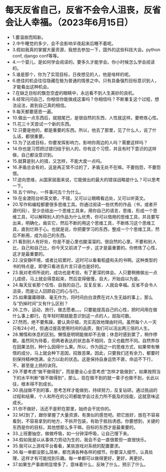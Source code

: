 # 每天反省自己，反省不会令人沮丧，反省会让人幸福。（2023年6月15日） 

- 1.要温故而知新。
- 2.中午睡觉的多少，会不会影响半夜起来后睡不着呢。
- 3.假如我真的掌握大量资源，我想去参加一下，国外的这些科技大会。python conf, django conf等等。
- 4.一个婴儿，是如何学会阅读的。要多久才能学会。你小时候怎么学会阅读的。
- 5.谁是那个，你为了实现目标，日夜想见的人，他是啥样的呢。
- 6.绝佳的机会往往隐藏在极为普通的情景之中。只有具备强烈目标意识到人，才能看出这种机会。
- 7.在缺乏目标的飘忽空虚的眼睛中，永远看不到人生美妙的良机。
- 8.经常问问自己，你相信你能做成这事吗？你相信吗？不断重复这个过程，想法设法，直到自己真的相信。
- 9.每天都要感恩一遍。
- 10.做出一点东西后，就翘尾巴，是很自然的东西，人性就这样。要修炼心性。
- 11.花三十天尝试一个新的东西。
- 12.只要是他的，都是重要的东西。所以，他去了那里，见了什么人，说了什么话，都很重要。
- 13.为了达成目标，你要发挥影响力，影响你周边的人吗？需要这样吗？
- 14.你也是习惯把过错归结于别人的，你有这个习惯，并且有时下意识的这样做，自己都没意识到。
- 15.就算是别人的错，又怎样，不能大度一点吗。
- 16.矛盾总会有的，这是再正常不过的了，矛盾无处不在嘛。不要抱怨，不要怨恨。
- 17.逆向思维，从国家层面来说，它能做出的最大的错误战略是什么？可以思考一下。
- 18.五个Why，一件事问五个为什么。
- 19.在金渡阳台听英文歌，不错，又可以让眼睛看远处，又可以听英文。
- 20.写作和编程都要很多思维工具。你通过阅读一些优秀的作品（书，或者开源代码），至少总结出一个思维工具来，用你自己的语言，思维，形成一个思维工具，可以解释别人的作品为什么优秀，你可以借用的思维工具，并且要写出来，明确化，凿实它，然后不断的用这个思维工具，不断练习这个思维工具，直到烂熟于心。也就是说，你把要学习的东西，整成一个个思维工具，然后不断用，成为自己的东西。
- 21.看到别人有好处，你是不是心里也酸溜溜的。很自然的心里。不要和别人比，自己和自己比，你今天又前进了一步，这才是最重要的。你修炼了心性，这才是最重要的。
- 22.没安静环境，或者比较累时，这时可以看看稻盛和夫的书啊。这种类型的书的特点是，即使只看进去片言只语也是好的。
- 23.我对老师所说的，成功也是考验，有了更深的体会。人只要稍微做出一点儿成绩，马上就会得意起来，然后变得傲慢，自大，开始自以为是。
- 24.每天反省那个任性、自我的自己。反复反省，人就会幸福。反省不会令人沮丧，而是让人回顾自己的心与行。
- 25.如果庸庸碌碌、毫无作为，将时间白白浪费在对人生无益的事上，那么与“扔掉时间”又有什么区别？
- 26.工作，运动，旅行，做志愿者。。。只要能提高自己的心性，把时间用在做什么事上都行。在年轻时期就能意识到这一点的人，屈指可数。
- 27.然而，绝不要焦躁，要认真仔细，充实高效地理由时间。虽然每个人一天只有24小时，但通过提高使用时间的品质，我们可以活出两三倍的人生。
- 28.懒惰和休息的区别。懒惰是明明能做却不去做；休息时感到累了，稍作停歇。虽然同为待着，但两者表达的状态各不相同，含义也截然不同。自然界存在因果法则，种什么因得什么果。所以，作为因之一的思维方式，如果带有懒惰的成分，马上就会种下恶因，招致恶果。因此，只要我们还有余力，都要时刻保持精神饱满，全力以赴的状态。这是保持自身运势不衰，命运不下行，不，甚至是上扬的诀窍。
- 29.不要考虑“做不做得到”，而是要全心全意考虑“怎样才能做到”。如果按照当下的水平判断“做不做得到”，那么，现在做不到的就一辈子也做不到，长此以往，根本得不到成长。
- 30.挑战做不到的事，思考怎样才能做到，持续努力，反复钻研。通过挑战的过程和结果，个人和所在的公司都能学会过去力所不能及的技能，这就意味这成长。
- 31.你不做好，活还不是积在那里，始终会干扰你的。
- 32.M2到了，跟你掌握了大量资源，有类似的感觉吧。把它放好，放在不容易看到，不容易拿到的地方，不拆开包装，有助于抵挡诱惑。你要想到，关键的东西是你的目标，其他想那么多干嘛。目标的东西才是最重要的。
- 33.上班要抽空，做做呼吸，如一分钟深呼吸，让自己慢下来。
- 34.假如我是以从事体力劳动为生的，我会不会一直很累但一直很快乐。
- 35.我可以上游戏平台看看，某些游戏对系统的配置要求。
- 36.每一单都没那么简单，都充满各种各样的细节。你要深入细节，认真处理，这样才有可能找到乐趣。每一单都可以做得更好，更好，再更好。
- 37.如果生产事故明显增多了，意味着什么，反映了什么，预示了什么。


